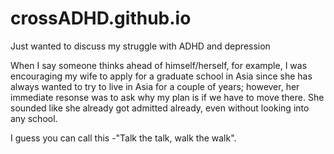 # crossADHD.github.io
Just wanted to discuss my struggle with ADHD and depression
<title> How to deal with someone who always think ahead of himself/herself?</title>

When I say someone thinks ahead of himself/herself, for example, I was encouraging my wife to apply for a graduate school in Asia since she has always wanted to try to live in Asia for a couple of years; however, her immediate resonse was to ask why my plan is if we have to move there. She sounded like she already got admitted already, even without looking into any school.

I guess you can call this -"Talk the talk, walk the walk". 
